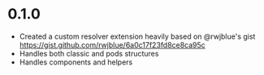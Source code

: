# 0.1.0

* Created a custom resolver extension heavily based on @rwjblue's gist https://gist.github.com/rwjblue/6a0c17f23fd8ce8ca95c
* Handles both classic and pods structures
* Handles components and helpers

